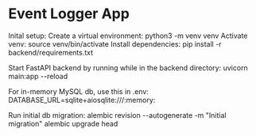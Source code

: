 # Event Logger App

Inital setup:
    Create a virtual environment:
        python3 -m venv venv
    Activate venv:
        source venv/bin/activate
    Install dependencies:
        pip install -r backend/requirements.txt
    
Start FastAPI backend by running while in the backend directory:
uvicorn main:app --reload

For in-memory MySQL db, use this in .env:
DATABASE_URL=sqlite+aiosqlite:///:memory:

Run initial db migration:
alembic revision --autogenerate -m "Initial migration"
alembic upgrade head
